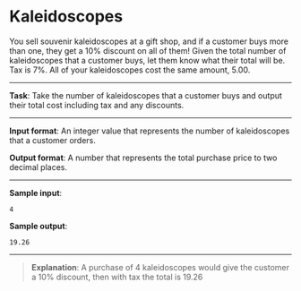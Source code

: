 # Kaleidoscopes

You sell souvenir kaleidoscopes at a gift shop, and if a customer buys more than one, they get a 10% discount on all of them! 
Given the total number of kaleidoscopes that a customer buys, let them know what their total will be. Tax is 7%. All of your kaleidoscopes cost the same amount, 5.00. 

---

**Task**: Take the number of kaleidoscopes that a customer buys and output their total cost including tax and any discounts. 

---
 
**Input format**: An integer value that represents the number of kaleidoscopes that a customer orders. 
 
**Output format**: A number that represents the total purchase price to two decimal places. 
 
---

**Sample input**:  
```
4 
```
 
**Sample output**:
```
19.26
```

---

>**Explanation**: A purchase of 4 kaleidoscopes would give the customer a 10% discount, then with tax the total is 19.26